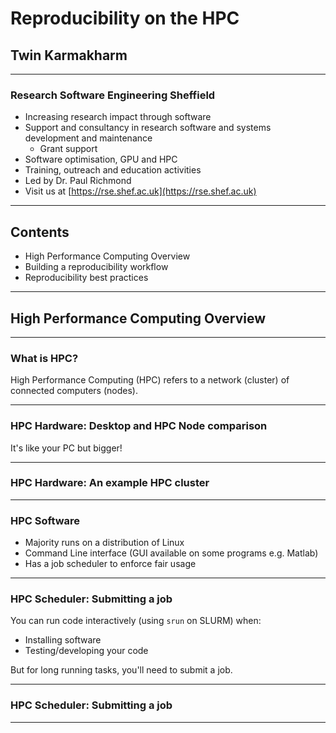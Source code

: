 # Reproducibility on the HPC

## Twin Karmakharm

---
<!-- .slide: data-background="assets/img/rse-logo.svg" -->
<!-- .slide: data-background-opacity="0.2" -->

### Research Software Engineering Sheffield

* Increasing research impact through software
* Support and consultancy in research software and systems development and maintenance
    * Grant support
* Software optimisation, GPU and HPC
* Training, outreach and education activities
* Led by Dr. Paul Richmond
* Visit us at [https://rse.shef.ac.uk](https://rse.shef.ac.uk)

---

## Contents

* High Performance Computing Overview
* Building a reproducibility workflow
* Reproducibility best practices



---

## High Performance Computing Overview

---

### What is HPC?

High Performance Computing (HPC) refers to a network (cluster) of connected computers (nodes).

---

### HPC Hardware: Desktop and HPC Node comparison

It's like your PC but bigger!

<object type="image/svg+xml" data="assets/img/desktop-hpc.svg" style="height: auto;">
<param id="layer2" class="fragment" />
<param id="layer3" class="fragment" />
<param id="layer4" class="fragment" />
</object>

---

### HPC Hardware: An example HPC cluster

<object type="image/svg+xml" data="assets/img/hpc-overview.svg" style="width: 70%;height: auto;">
<param id="layer2" class="fragment fade-in-then-out" data-fragment-index="1"/>
<param id="layer3" class="fragment fade-in-then-out" data-fragment-index="2"/>
<param id="layer4" class="fragment fade-in-then-out" data-fragment-index="3"/>
<param id="layer5" class="fragment fade-in-then-out" data-fragment-index="4"/>
<param id="layer6" class="fragment fade-in-then-out" data-fragment-index="5"/>
</object>

---

### HPC Software

* Majority runs on a distribution of Linux <!-- .element: class="fragment" data-fragment-index="1" -->
* Command Line interface (GUI available on some programs e.g. Matlab) <!-- .element: class="fragment" data-fragment-index="2" -->
* Has a job scheduler to enforce fair usage <!-- .element: class="fragment" data-fragment-index="3" -->

<object type="image/svg+xml" data="assets/img/hpc-software.svg" style="width: 70%;height: auto;">
<param id="layer1" class="fragment" data-fragment-index="1"/>
<param id="layer2" class="fragment" data-fragment-index="2"/>
<param id="layer3" class="fragment" data-fragment-index="3"/>
</object>


---
### HPC Scheduler: Submitting a job

You can run code interactively (using `srun` on SLURM) when:
* Installing software
* Testing/developing your code

But for long running tasks, you'll need to submit a job.

---

### HPC Scheduler: Submitting a job

<object type="image/svg+xml" data="assets/img/scheduler-cycle.svg" style="width: 70%;height: auto;">
<param id="layer2" class="fragment" />
<param id="layer3" class="fragment" />
<param id="layer4" class="fragment" />
<param id="layer5" class="fragment" />
</object>


---
